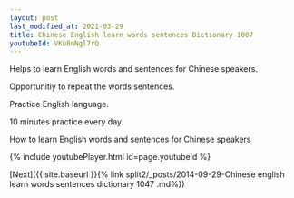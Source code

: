 ```yaml
---
layout: post
last_modified_at: 2021-03-29
title: Chinese English learn words sentences Dictionary 1007 
youtubeId: VKu8nNgl7rQ
---
```

 
 
Helps to learn English words and sentences for Chinese speakers.

Opportunitiy to repeat the words sentences. 

Practice English language. 
 
10 minutes practice every day. 
 
How to learn English words and sentences for Chinese speakers 
 
{% include youtubePlayer.html id=page.youtubeId %}
 
 
[Next]({{ site.baseurl }}{% link  split2/_posts/2014-09-29-Chinese english learn words sentences dictionary 1047 .md%})
 
